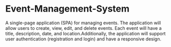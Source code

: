 # Event-Management-System
A single-page application (SPA) for managing events. The application will allow users to create, view, edit, and delete events. Each event will have a title, description, date, and location.Additionally, the application will support user authentication
(registration and login) and have a responsive design.
